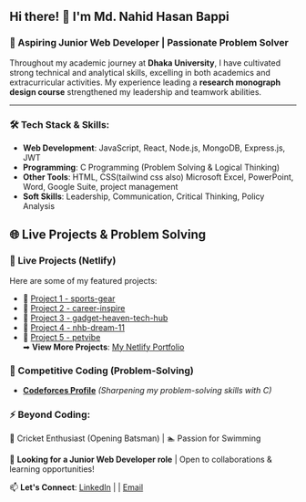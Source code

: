 ## Hi there! 👋 I'm Md. Nahid Hasan Bappi

### 🚀 Aspiring Junior Web Developer | Passionate Problem Solver

Throughout my academic journey at **Dhaka University**, I have cultivated strong technical and analytical skills, excelling in both academics and extracurricular activities. My experience leading a **research monograph design course** strengthened my leadership and teamwork abilities.

---

### 🛠 Tech Stack & Skills:
- **Web Development**: JavaScript, React, Node.js, MongoDB, Express.js, JWT  
- **Programming**: C Programming (Problem Solving & Logical Thinking)  
- **Other Tools**: HTML, CSS(tailwind css also) Microsoft Excel, PowerPoint, Word, Google Suite, project management 
- **Soft Skills**: Leadership, Communication, Critical Thinking, Policy Analysis  


## 🌐 Live Projects & Problem Solving

### 🚀 Live Projects (Netlify)
Here are some of my featured projects:  
- 🔹 [Project 1 - sports-gear](https://sports-gear.netlify.app/)  
- 🔹 [Project 2 - career-inspire](https://career-inspire.netlify.app/)  
- 🔹 [Project 3 - gadget-heaven-tech-hub](https://gadget-heaven-tech-hub.netlify.app/)  
- 🔹 [Project 4 - nhb-dream-11](https://nhb-dream-11.netlify.app/)  
- 🔹 [Project 5 - petvibe](https://petvibe.netlify.app/)  
➡ **View More Projects**: [My Netlify Portfolio](https://app.netlify.com/teams/nbappi13/sites)  

### 🔢 Competitive Coding (Problem-Solving)
- **[Codeforces Profile](https://codeforces.com/profile/nahidbappi13)** _(Sharpening my problem-solving skills with C)_  


### ⚡ Beyond Coding:
🏏 Cricket Enthusiast (Opening Batsman) | 🏊 Passion for Swimming  

📌 **Looking for a Junior Web Developer role** | Open to collaborations & learning opportunities!  

📫 **Let's Connect**: [LinkedIn](https://www.linkedin.com/in/nahid-bappi/) | | [Email](nahidbappi13@gmail.com)
